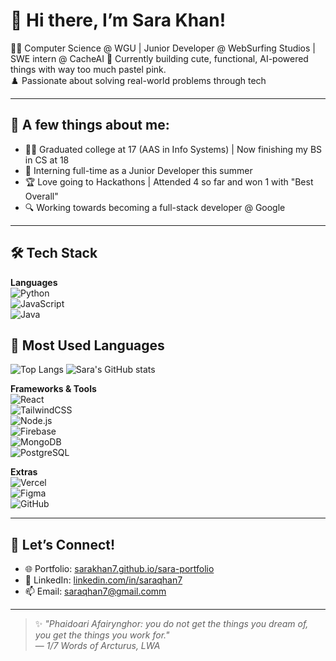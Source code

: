 # 🌟 Hi there, I’m Sara Khan!

👩‍💻 Computer Science @ WGU | Junior Developer @ WebSurfing Studios | SWE intern @ CacheAI
🌸 Currently building cute, functional, AI-powered things with way too much pastel pink.  
♟️ Passionate about solving real-world problems through tech

---

## 🧁 A few things about me:
- 👩‍🎓 Graduated college at 17 (AAS in Info Systems) | Now finishing my BS in CS at 18
- 💼 Interning full-time as a Junior Developer this summer  
- 🏆 Love going to Hackathons | Attended 4 so far and won 1 with "Best Overall"  
- 🔍 Working towards becoming a full-stack developer @ Google 

---

## 🛠 Tech Stack

**Languages**  
![Python](https://img.shields.io/badge/-Python-ffb6c1?style=flat&logo=python&logoColor=white)  
![JavaScript](https://img.shields.io/badge/-JavaScript-ffb6c1?style=flat&logo=javascript&logoColor=white)  
![Java](https://img.shields.io/badge/-Java-ffb6c1?style=flat&logo=java&logoColor=white)

## 💖 Most Used Languages

![Top Langs](https://github-readme-stats.vercel.app/api/top-langs/?username=sarakhan7&layout=compact&title_color=FB6F92&text_color=FF8FAB&bg_color=FFE5EC&border_color=FFC2D1&hide_border=false)
![Sara's GitHub stats](https://github-readme-stats.vercel.app/api?username=sarakhan7&show_icons=true&title_color=FB6F92&text_color=FF8FAB&icon_color=FFB3C6&bg_color=FFE5EC&border_color=FFC2D1&hide_border=false)

**Frameworks & Tools**  
![React](https://img.shields.io/badge/-React-ffc2d1?style=flat&logo=react)  
![TailwindCSS](https://img.shields.io/badge/-Tailwind-ffc2d1?style=flat&logo=tailwindcss)  
![Node.js](https://img.shields.io/badge/-Node.js-ffc2d1?style=flat&logo=nodedotjs)  
![Firebase](https://img.shields.io/badge/-Firebase-ffc2d1?style=flat&logo=firebase)  
![MongoDB](https://img.shields.io/badge/-MongoDB-ffc2d1?style=flat&logo=mongodb)  
![PostgreSQL](https://img.shields.io/badge/-PostgreSQL-ffc2d1?style=flat&logo=postgresql)

**Extras**  
![Vercel](https://img.shields.io/badge/-Vercel-ffb3c6?style=flat&logo=vercel)  
![Figma](https://img.shields.io/badge/-Figma-ffb3c6?style=flat&logo=figma)  
![GitHub](https://img.shields.io/badge/-GitHub-ffb3c6?style=flat&logo=github)

---

## 💌 Let’s Connect!

- 🌐 Portfolio: [sarakhan7.github.io/sara-portfolio](https://sara-portfolio-orcin.vercel.app/)  
- 💼 LinkedIn: [linkedin.com/in/saraqhan7](https://linkedin.com/in/saraqhan7)  
- 📫 Email: saraqhan7@gmail.comm

---

> ✨ *"Phaidoari Afairynghor: you do not get the things you dream of, you get the things you work for."*  
> — *1/7 Words of Arcturus, LWA*
